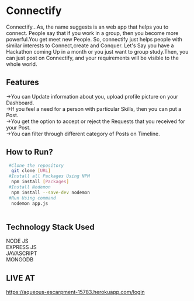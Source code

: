 # Connectify
Connectify...As, the name suggests is an web app that helps you to connect. People say that if you work in a group, then you become more powerful.You get meet new People.
So, connectify just helps people with similar interests to Connect,create and Conquer. Let's Say you have a Hackathon coming Up in a month or you just want to group study.Then, you can just post on Connectify, and your requirements will be visible to the whole world.


## Features
->You can Update information about you, upload profile picture on your Dashboard.<br>
->If you feel a need for a person with particular Skills, then you can put a Post.<br>
->You get the option to accept or reject the Requests that you received for your Post.<br>
->You can filter through different category of Posts on Timeline.

## How to Run?
```bash
 #Clone the repository
  git clone [URL]
 #Install all Packages Using NPM
  npm install [Packages]
 #Install Nodemon
  npm install --save-dev nodemon
 #Run Using command
  nodemon app.js
  
```
## Technology Stack Used
  NODE JS<br>
  EXPRESS JS<br>
  JAVASCRIPT<br>
  MONGODB<br>
  
## LIVE AT
   https://aqueous-escarpment-15783.herokuapp.com/login
  
